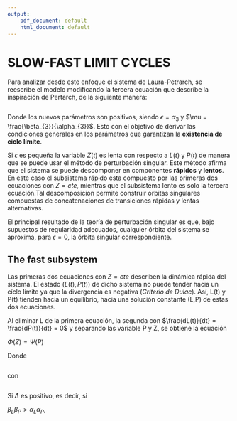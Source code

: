 ```yaml
---
output:
    pdf_document: default
    html_document: default
---
```


# SLOW-FAST LIMIT CYCLES #

Para analizar desde este enfoque el sistema de Laura-Petrarch, se reescribe el modelo modificando la tercera ecuación que describe la inspiración de Pertarch, de la siguiente manera:

```{r child='EcuacionesLP/ec_per.tex'}
```

Donde los nuevos parámetros son positivos, siendo $\epsilon = \alpha_{3}$ y $\mu = \frac{\beta_{3}}{\alpha_{3}}$. Esto con el objetivo de derivar las condiciones generales en  los parámetros que garantizan la **existencia de ciclo límite**.

Si $\epsilon$ es pequeña la variable $Z(t)$ es lenta con respecto a $L(t)$ y $P(t)$ de manera que se puede usar el método de perturbación singular. Este método afirma que el sistema se puede descomponer en componentes **rápidos** y **lentos**.
En este caso el subsistema rápido esta compuesto por las primeras dos ecuaciones con $Z = cte$, mientras que el subsistema lento es solo la tercera ecuación.Tal descomposición permite construir órbitas singulares compuestas de concatenaciones de transiciones rápidas y lentas alternativas.

El principal resultado de la teoría de perturbación singular es que, bajo supuestos de regularidad adecuados, cualquier órbita del sistema se aproxima, para $\epsilon = 0$, la órbita singular correspondiente. 

## The fast subsystem ##
Las primeras dos ecuaciones con $Z = cte$ describen la dinámica rápida del sistema. El estado $(L(t), P(t))$ de dicho sistema no puede tender hacia un cíclo límite ya que la divergencia es negativa (*Criterio de Dulac*). Así, L(t) y P(t) tienden hacia un equilibrio, hacia una solución constante (L,P) de estas dos ecuaciones. 

Al eliminar L de la primera ecuación, la segunda con $\frac{dL(t)}{dt} = \frac{dP(t)}{dt} = 0$ y separando las variable P y Z, se obtiene la ecuación 

 $\Phi(Z) = \Psi(P)$

Donde 

```{r child='EcuacionesLP/ec_nc.tex'}
```
con
```{r child='EcuacionesLP/ec_cnc.tex'}
```
Si $\Delta$ es positivo, es decir, si 

$\beta_{L}\beta_{P} > \alpha_{L}\alpha_{P}$, 

  


